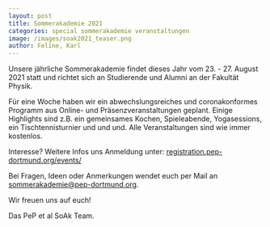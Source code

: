 ```yaml
---
layout: post
title: Sommerakademie 2021
categories: special sommerakademie veranstaltungen
image: /images/soak2021_teaser.png
author: Feline, Karl
---
```


Unsere jährliche Sommerakademie findet dieses Jahr vom 23. - 27. August 2021 statt und
richtet sich an Studierende und Alumni an der Fakultät Physik.

Für eine Woche haben wir ein abwechslungsreiches und coronakonformes Programm aus Online- und
Präsenzveranstaltungen geplant. Einige Highlights sind z.B. ein gemeinsames Kochen,
Spieleabende, Yogasessions, ein Tischtennisturnier und und und.
Alle Veranstaltungen sind wie immer kostenlos.

Interesse? Weitere Infos uns Anmeldung unter:
[registration.pep-dortmund.org/events/](https://registration.pep-dortmund.org/events/9/registration/)

Bei Fragen, Ideen oder Anmerkungen wendet euch per Mail an
[sommerakademie@pep-dortmund.org](mailto:sommerakademie@pep-dortmund.org).

Wir freuen uns auf euch!

Das PeP et al SoAk Team.
